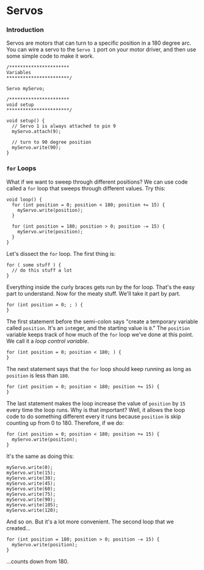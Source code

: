 # Servos

### Introduction

Servos are motors that can turn to a specific position in a 180 degree arc. You can wire a servo to the `Servo 1` port on your motor driver, and then use some simple code to make it work.

```
/**********************
Variables
***********************/

Servo myServo;

/**********************
void setup
***********************/

void setup() {
  // Servo 1 is always attached to pin 9
  myServo.attach(9);
  
  // turn to 90 degree position
  myServo.write(90);
}
```

### `for` Loops

What if we want to sweep through different positions? We can use code called a `for` loop that sweeps through different values. Try this:

```
void loop() {
  for (int position = 0; position < 180; position += 15) {
    myServo.write(position);
  }
  
  for (int position = 180; position > 0; position -= 15) {
    myServo.write(position);
  }
}
```

Let's dissect the `for` loop. The first thing is:

```
for ( some stuff ) {
  // do this stuff a lot
}
```

Everything inside the curly braces gets run by the for loop. That's the easy part to understand. Now for the meaty stuff. We'll take it part by part.

```
for (int position = 0; ; ) {
}
```

The first statement before the semi-colon says "create a temporary variable called `position`. It's an `int`eger, and the starting value is `0`." The `position` variable keeps track of how much of the `for` loop we've done at this point. We call it a _loop control variable_.

```
for (int position = 0; position < 180; ) {
}
```

The next statement says that the `for` loop should keep running as long as `position` is less than `180`.

```
for (int position = 0; position < 180; position += 15) {
}
```
The last statement makes the loop increase the value of `position` by `15` every time the loop runs. Why is that important? Well, it allows the loop code to do something different every it runs because `position` is skip counting up from 0 to 180. Therefore, if we do:

```
for (int position = 0; position < 180; position += 15) {
  myServo.write(position);
}
```

It's the same as doing this:

```
myServo.write(0);
myServo.write(15);
myServo.write(30);
myServo.write(45);
myServo.write(60);
myServo.write(75);
myServo.write(90);
myServo.write(105);
myServo.write(120);
```

And so on. But it's a lot more convenient. The second loop that we created...

```
for (int position = 180; position > 0; position -= 15) {
  myServo.write(position);
}
```

...counts down from 180.